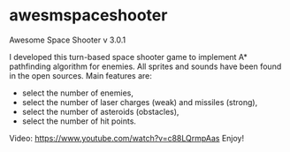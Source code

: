 # awesmspaceshooter
Awesome Space Shooter v 3.0.1

I developed this turn-based space shooter game to implement A* pathfinding algorithm for enemies. All sprites and sounds have been found in the open sources. Main features are:

- select the number of enemies,
- select the number of laser charges (weak) and missiles (strong),
- select the number of asteroids (obstacles),
- select the number of hit points.

Video: https://www.youtube.com/watch?v=c88LQrmpAas
Enjoy! 
